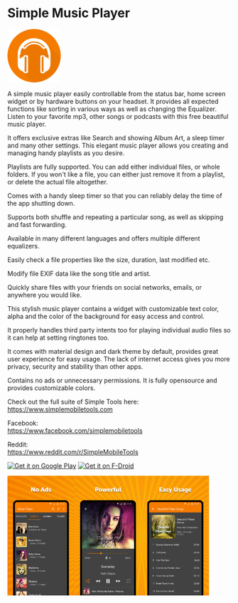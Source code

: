 # Simple Music Player
<img alt="Logo" src="graphics/icon.png" width="120" />

A simple music player easily controllable from the status bar, home screen widget or by hardware buttons on your headset. It provides all expected functions like sorting in various ways as well as changing the Equalizer.  Listen to your favorite mp3, other songs or podcasts with this free beautiful music player.

It offers exclusive extras like Search and showing Album Art, a sleep timer and many other settings. This elegant music player allows you creating and managing handy playlists as you desire.

Playlists are fully supported. You can add either individual files, or whole folders. If you won\'t like a file, you can either just remove it from a playlist, or delete the actual file altogether.

Comes with a handy sleep timer so that you can reliably delay the time of the app shutting down.

Supports both shuffle and repeating a particular song, as well as skipping and fast forwarding.

Available in many different languages and offers multiple different equalizers.

Easily check a file properties like the size, duration, last modified etc.

Modify file EXIF data like the song title and artist.

Quickly share files with your friends on social networks, emails, or anywhere you would like.

This stylish music player contains a widget with customizable text color, alpha and the color of the background for easy access and control.

It properly handles third party intents too for playing individual audio files so it can help at setting ringtones too.

It comes with material design and dark theme by default, provides great user experience for easy usage. The lack of internet access gives you more privacy, security and stability than other apps.

Contains no ads or unnecessary permissions. It is fully opensource and provides customizable colors.

Check out the full suite of Simple Tools here:  
https://www.simplemobiletools.com

Facebook:  
https://www.facebook.com/simplemobiletools

Reddit:  
https://www.reddit.com/r/SimpleMobileTools

<a href='https://play.google.com/store/apps/details?id=com.simplemobiletools.musicplayer'><img src='https://simplemobiletools.com/images/button-google-play.svg' alt='Get it on Google Play' height=45/></a>
<a href='https://f-droid.org/packages/com.simplemobiletools.musicplayer'><img src='https://simplemobiletools.com/images/button-f-droid.png' alt='Get it on F-Droid' height=45 ></a>

<div style="display:flex;">
<img alt="App image" src="fastlane/metadata/android/en-GB/images/phoneScreenshots/1_en-GB.jpeg" width="30%">
<img alt="App image" src="fastlane/metadata/android/en-GB/images/phoneScreenshots/2_en-GB.jpeg" width="30%">
<img alt="App image" src="fastlane/metadata/android/en-GB/images/phoneScreenshots/3_en-GB.jpeg" width="30%">
</div>
